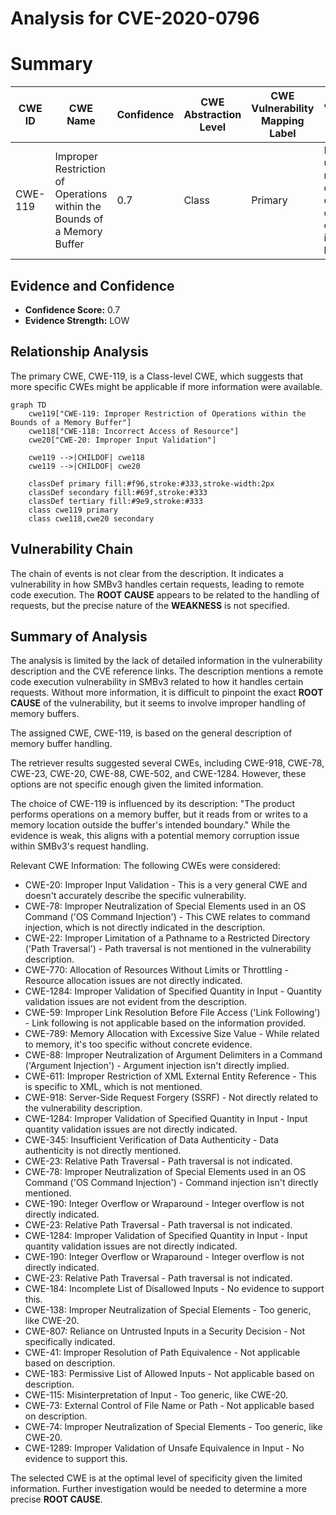 # Analysis for CVE-2020-0796

# Summary
| CWE ID | CWE Name | Confidence | CWE Abstraction Level | CWE Vulnerability Mapping Label | CWE-Vulnerability Mapping Notes |
|---|---|---|---|---|---|
| CWE-119 | Improper Restriction of Operations within the Bounds of a Memory Buffer | 0.7 | Class | Primary | Discouraged usage, but matches the description of memory operations outside the intended boundary. |

## Evidence and Confidence

*   **Confidence Score:** 0.7
*   **Evidence Strength:** LOW

## Relationship Analysis
The primary CWE, CWE-119, is a Class-level CWE, which suggests that more specific CWEs might be applicable if more information were available.

```mermaid
graph TD
    cwe119["CWE-119: Improper Restriction of Operations within the Bounds of a Memory Buffer"]
    cwe118["CWE-118: Incorrect Access of Resource"]
    cwe20["CWE-20: Improper Input Validation"]
    
    cwe119 -->|CHILDOF| cwe118
    cwe119 -->|CHILDOF| cwe20
    
    classDef primary fill:#f96,stroke:#333,stroke-width:2px
    classDef secondary fill:#69f,stroke:#333
    classDef tertiary fill:#9e9,stroke:#333
    class cwe119 primary
    class cwe118,cwe20 secondary
```

## Vulnerability Chain
The chain of events is not clear from the description. It indicates a vulnerability in how SMBv3 handles certain requests, leading to remote code execution. The **ROOT CAUSE** appears to be related to the handling of requests, but the precise nature of the **WEAKNESS** is not specified.

## Summary of Analysis
The analysis is limited by the lack of detailed information in the vulnerability description and the CVE reference links. The description mentions a remote code execution vulnerability in SMBv3 related to how it handles certain requests. Without more information, it is difficult to pinpoint the exact **ROOT CAUSE** of the vulnerability, but it seems to involve improper handling of memory buffers.

The assigned CWE, CWE-119, is based on the general description of memory buffer handling.

The retriever results suggested several CWEs, including CWE-918, CWE-78, CWE-23, CWE-20, CWE-88, CWE-502, and CWE-1284. However, these options are not specific enough given the limited information.

The choice of CWE-119 is influenced by its description: "The product performs operations on a memory buffer, but it reads from or writes to a memory location outside the buffer's intended boundary." While the evidence is weak, this aligns with a potential memory corruption issue within SMBv3's request handling.

Relevant CWE Information:
The following CWEs were considered:
* CWE-20: Improper Input Validation - This is a very general CWE and doesn't accurately describe the specific vulnerability.
* CWE-78: Improper Neutralization of Special Elements used in an OS Command ('OS Command Injection') - This CWE relates to command injection, which is not directly indicated in the description.
* CWE-22: Improper Limitation of a Pathname to a Restricted Directory ('Path Traversal') - Path traversal is not mentioned in the vulnerability description.
* CWE-770: Allocation of Resources Without Limits or Throttling - Resource allocation issues are not directly indicated.
* CWE-1284: Improper Validation of Specified Quantity in Input - Quantity validation issues are not evident from the description.
* CWE-59: Improper Link Resolution Before File Access ('Link Following') - Link following is not applicable based on the information provided.
* CWE-789: Memory Allocation with Excessive Size Value - While related to memory, it's too specific without concrete evidence.
* CWE-88: Improper Neutralization of Argument Delimiters in a Command ('Argument Injection') - Argument injection isn't directly implied.
* CWE-611: Improper Restriction of XML External Entity Reference - This is specific to XML, which is not mentioned.
* CWE-918: Server-Side Request Forgery (SSRF) - Not directly related to the vulnerability description.
* CWE-1284: Improper Validation of Specified Quantity in Input - Input quantity validation issues are not directly indicated.
* CWE-345: Insufficient Verification of Data Authenticity - Data authenticity is not directly mentioned.
* CWE-23: Relative Path Traversal - Path traversal is not indicated.
* CWE-78: Improper Neutralization of Special Elements used in an OS Command ('OS Command Injection') - Command injection isn't directly mentioned.
* CWE-190: Integer Overflow or Wraparound - Integer overflow is not directly indicated.
* CWE-23: Relative Path Traversal - Path traversal is not indicated.
* CWE-1284: Improper Validation of Specified Quantity in Input - Input quantity validation issues are not directly indicated.
* CWE-190: Integer Overflow or Wraparound - Integer overflow is not directly indicated.
* CWE-23: Relative Path Traversal - Path traversal is not indicated.
* CWE-184: Incomplete List of Disallowed Inputs - No evidence to support this.
* CWE-138: Improper Neutralization of Special Elements - Too generic, like CWE-20.
* CWE-807: Reliance on Untrusted Inputs in a Security Decision - Not specifically indicated.
* CWE-41: Improper Resolution of Path Equivalence - Not applicable based on description.
* CWE-183: Permissive List of Allowed Inputs - Not applicable based on description.
* CWE-115: Misinterpretation of Input - Too generic, like CWE-20.
* CWE-73: External Control of File Name or Path - Not applicable based on description.
* CWE-74: Improper Neutralization of Special Elements - Too generic, like CWE-20.
* CWE-1289: Improper Validation of Unsafe Equivalence in Input - No evidence to support this.

The selected CWE is at the optimal level of specificity given the limited information. Further investigation would be needed to determine a more precise **ROOT CAUSE**.